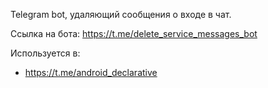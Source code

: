 Telegram bot, удаляющий сообщения о входе в чат.

Ссылка на бота: https://t.me/delete_service_messages_bot

Используется в: 
- https://t.me/android_declarative

